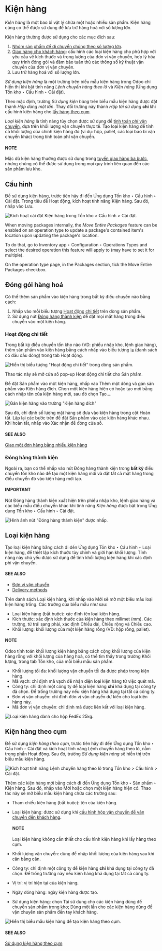 # Kiện hàng

*Kiện hàng* là một bao bì vật lý chứa một hoặc nhiều sản phẩm. Kiện hàng cũng có thể được sử dụng để lưu trữ hàng hoá với số lượng lớn.

Kiện hàng thường được sử dụng cho các mục đích sau:

1. [Nhóm sản phẩm để di chuyển chúng theo số lượng lớn](#inventory-warehouses-storage-pack).
2. [Giao hàng cho khách hàng](#inventory-warehouses-storage-package-type): cấu hình các loại kiện hàng cho phù hợp với yêu cầu về kích thước và trọng lượng của đơn vị vận chuyển, hợp lý hóa quy trình đóng gói và đảm bảo tuân thủ các thông số kỹ thuật vận chuyển của đơn vị vận chuyển.
3. Lưu trữ hàng hoá với số lượng lớn.

*Sử dụng kiện hàng* là một trường trên biểu mẫu kiện hàng trong Odoo chỉ hiển thị khi bật tính năng *Lệnh chuyển hàng theo lô* và *Kiện hàng* (Ứng dụng Tồn kho ‣ Cấu hình ‣ Cài đặt).

Theo mặc định, trường *Sử dụng kiện hàng* trên biểu mẫu kiện hàng được đặt thành *Hộp dùng một lần*. Thay đổi trường này thành *Hộp tái sử dụng* **chỉ** khi cấu hình kiện hàng cho [lấy hàng theo cụm](#inventory-warehouses-storage-cluster-pack).

*Loại kiện hàng* là tính năng tùy chọn được sử dụng để [tính toán phí vận chuyển](applications/inventory_and_mrp/inventory/shipping_receiving/setup_configuration.md), dựa trên khối lượng vận chuyển thực tế. Tạo loại kiện hàng để tính cả khối lượng của chính kiện hàng đó (ví dụ: hộp, pallet, các loại bao bì vận chuyển khác) trong tính toán phí vận chuyển.

#### NOTE
Mặc dù kiện hàng thường được sử dụng trong [tuyến giao hàng ba bước](applications/inventory_and_mrp/inventory/shipping_receiving/daily_operations/delivery_three_steps.md), nhưng chúng có thể được sử dụng trong mọi quy trình liên quan đến các sản phẩm lưu kho.

<a id="inventory-warehouses-storage-enable-package"></a>

## Cấu hình

Để sử dụng kiện hàng, trước tiên hãy đi đến Ứng dụng Tồn kho ‣ Cấu hình ‣ Cài đặt. Trong tiêu đề Hoạt động, kích hoạt tính năng Kiện hàng. Sau đó, nhấp vào Lưu.

![Kích hoạt cài đặt *Kiện hàng* trong Tồn kho > Cấu hình > Cài đặt.](../../../../../.gitbook/assets/enable-pack.png)

<a id="inventory-product-management-move-entire-pack"></a>

When moving packages internally, the *Move Entire Packages* feature can be enabled on an operation
type to update a package's contained item's location upon updating the package's location.

To do that, go to Inventory app ‣ Configuration ‣ Operations Types and select
the desired operation this feature will apply to (may have to set it for multiple).

On the operation type page, in the Packages section, tick the Move Entire
Packages checkbox.

<a id="inventory-warehouses-storage-pack"></a>

## Đóng gói hàng hoá

Có thể thêm sản phẩm vào kiện hàng trong bất kỳ điều chuyển nào bằng cách:

1. Nhấp vào mỗi biểu tượng [Hoạt động chi tiết](#inventory-warehouses-storage-detailed-operations) trên dòng sản phẩm.
2. Sử dụng nút [Đóng hàng thành kiện](#inventory-warehouses-storage-put-in-pack) để đặt mọi mặt hàng trong điều chuyển vào một kiện hàng.

<a id="inventory-warehouses-storage-detailed-operations"></a>

### Hoạt động chi tiết

Trong bất kỳ điều chuyển tồn kho nào (VD: phiếu nhập kho, lệnh giao hàng), thêm sản phẩm vào kiện hàng bằng cách nhấp vào biểu tượng ⦙≣ (danh sách có dấu đầu dòng) trong tab Hoạt động.

![Hiển thị biểu tượng "Hoạt động chi tiết" trong dòng sản phẩm.](../../../../../.gitbook/assets/detailed-operations.png)

Thao tác này sẽ mở cửa sổ pop-up Hoạt động chi tiết cho Sản phẩm.

Để đặt Sản phẩm vào một kiện hàng, nhấp vào Thêm một dòng và gán sản phẩm vào Kiện hàng đích. Chọn một kiện hàng hiện có hoặc tạo mới bằng cách nhập tên của kiện hàng mới, sau đó chọn Tạo....

![Gán kiện hàng vào trường "Kiện hàng đích"](../../../../../.gitbook/assets/destination-package.png)

Sau đó, chỉ định số lượng mặt hàng sẽ đưa vào kiện hàng trong cột Hoàn tất. Lặp lại các bước trên để đặt Sản phẩm vào các kiện hàng khác nhau. Khi hoàn tất, nhấp vào Xác nhận để đóng cửa sổ.

#### SEE ALSO
[Giao một đơn hàng bằng nhiều kiện hàng](applications/inventory_and_mrp/inventory/shipping_receiving/setup_configuration/multipack.md)

<a id="inventory-warehouses-storage-put-in-pack"></a>

### Đóng hàng thành kiện

Ngoài ra, bạn có thể nhấp vào nút Đóng hàng thành kiện trong **bất kỳ** điều chuyển tồn kho nào để tạo một kiện hàng mới và đặt tất cả mặt hàng trong điều chuyển đó vào kiện hàng mới tạo.

#### IMPORTANT
Nút Đóng hàng thành kiện xuất hiện trên phiếu nhập kho, lệnh giao hàng và các biểu mẫu điều chuyển khác khi tính năng *Kiện hàng* được bật trong Ứng dụng Tồn kho ‣ Cấu hình ‣ Cài đặt.

![Hình ảnh nút "Đóng hàng thành kiện" được nhấp.](../../../../../.gitbook/assets/put-in-pack.png)

<a id="inventory-warehouses-storage-package-type"></a>

## Loại kiện hàng

Tạo loại kiện hàng bằng cách đi đến Ứng dụng Tồn kho ‣ Cấu hình ‣ Loại kiện hàng, để thiết lập kích thước tùy chỉnh và giới hạn khối lượng. Tính năng này chủ yếu được sử dụng để tính khối lượng kiện hàng khi xác định phí vận chuyển.

#### SEE ALSO
- [Đơn vị vận chuyển](applications/inventory_and_mrp/inventory/shipping_receiving/setup_configuration/third_party_shipper.md)
- [Delivery methods](applications/inventory_and_mrp/inventory/shipping_receiving/setup_configuration.md)

Trên danh sách Loại kiện hàng, khi nhấp vào Mới sẽ mở một biểu mẫu loại kiện hàng trống. Các trường của biểu mẫu như sau:

- Loại kiện hàng (bắt buộc): xác định tên loại kiện hàng.
- Kích thước: xác định kích thước của kiện hàng theo milimet (mm). Các trường, từ trái sang phải, xác định Chiều dài, Chiều rộng và Chiều cao.
- Khối lượng: khối lượng của một kiện hàng rỗng (VD: hộp rỗng, pallet).

#### NOTE
Odoo tính toán khối lượng kiện hàng bằng cách cộng khối lượng của kiện hàng rỗng với khối lượng của hàng hoá, có thể tìm thấy trong trường Khối lượng, trong tab Tồn kho, của mỗi biểu mẫu sản phẩm.

- Khối lượng tối đa: khối lượng vận chuyển tối đa được phép trong kiện hàng.
- Mã vạch: chỉ định mã vạch để nhận diện loại kiện hàng từ việc quét mã.
- Công ty: chỉ định một công ty để loại kiện hàng **chỉ** khả dụng tại công ty đã chọn. Để trống trường này nếu kiện hàng khả dụng tại tất cả công ty.
- Đơn vị vận chuyển: chỉ định đơn vị vận chuyển dự kiến ​​cho loại kiện hàng này.
- Mã đơn vị vận chuyển: chỉ định mã được liên kết với loại kiện hàng.

![Loại kiện hàng dành cho hộp FedEx 25kg.](../../../../../.gitbook/assets/package-type.png)

<a id="inventory-warehouses-storage-cluster-pack"></a>

## Kiện hàng theo cụm

Để sử dụng *kiện hàng theo cụm*, trước tiên hãy đi đến Ứng dụng Tồn kho ‣ Cấu hình ‣ Cài đặt và kích hoạt tính năng Lệnh chuyển hàng theo lô, nằm trong phần Hoạt động. Sau đó, trường *Sử dụng kiện hàng* sẽ hiển thị trên biểu mẫu kiện hàng.

![Kích hoạt tính năng *Lệnh chuyển hàng theo lô* trong Tồn kho > Cấu hình > Cài đặt.](../../../../../.gitbook/assets/enable-batch.png)

Thêm các kiện hàng mới bằng cách đi đến Ứng dụng Tồn kho ‣ Sản phẩm ‣ Kiện hàng. Sau đó, nhấp vào Mới hoặc chọn một kiện hàng hiện có. Thao tác này sẽ mở biểu mẫu kiện hàng chứa các trường sau:

- Tham chiếu kiện hàng (bắt buộc): tên của kiện hàng.
- Loại kiện hàng: được sử dụng khi [cấu hình hộp vận chuyển để vận chuyển đến khách hàng](#inventory-warehouses-storage-package-type).

  #### NOTE
  Loại kiện hàng không cần thiết cho cấu hình kiện hàng khi lấy hàng theo cụm.
- Khối lượng vận chuyển: dùng để nhập khối lượng của kiện hàng sau khi cân bằng cân.
- Công ty: chỉ định một công ty để kiện hàng **chỉ** khả dụng tại công ty đã chọn. Để trống trường này nếu kiện hàng khả dụng tại tất cả công ty.
- Vị trí: vị trí hiện tại của kiện hàng.
- Ngày đóng hàng: ngày kiện hàng được tạo.
- Sử dụng kiện hàng: chọn Tái sử dụng cho các kiện hàng dùng để chuyển sản phẩm trong kho; Dùng một lần cho các kiện hàng dùng để vận chuyển sản phẩm đến tay khách hàng.

![Hiển thị biểu mẫu kiện hàng để tạo kiện hàng theo cụm.](../../../../../.gitbook/assets/package.png)

#### SEE ALSO
[Sử dụng kiện hàng theo cụm](applications/inventory_and_mrp/inventory/shipping_receiving/picking_methods/cluster.md)
